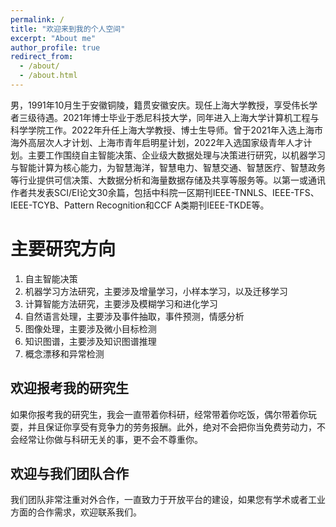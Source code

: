 ```yaml
---
permalink: /
title: "欢迎来到我的个人空间"
excerpt: "About me"
author_profile: true
redirect_from: 
  - /about/
  - /about.html
---
```


男，1991年10月生于安徽铜陵，籍贯安徽安庆。现任上海大学教授，享受伟长学者三级待遇。2021年博士毕业于悉尼科技大学，同年进入上海大学计算机工程与科学学院工作。2022年升任上海大学教授、博士生导师。曾于2021年入选上海市海外高层次人才计划、上海市青年启明星计划，2022年入选国家级青年人才计划。主要工作围绕自主智能决策、企业级大数据处理与决策进行研究，以机器学习与智能计算为核心能力，为智慧海洋，智慧电力、智慧交通、智慧医疗、智慧政务等行业提供可信决策、大数据分析和海量数据存储及共享等服务等。以第一或通讯作者共发表SCI/EI论文30余篇，包括中科院一区期刊IEEE-TNNLS、IEEE-TFS、IEEE-TCYB、Pattern Recognition和CCF A类期刊IEEE-TKDE等。

主要研究方向
======
1. 自主智能决策
2. 机器学习方法研究，主要涉及增量学习，小样本学习，以及迁移学习
3. 计算智能方法研究，主要涉及模糊学习和进化学习
4. 自然语言处理，主要涉及事件抽取，事件预测，情感分析
5. 图像处理，主要涉及微小目标检测
6. 知识图谱，主要涉及知识图谱推理
7. 概念漂移和异常检测

欢迎报考我的研究生
------
如果你报考我的研究生，我会一直带着你科研，经常带着你吃饭，偶尔带着你玩耍，并且保证你享受有竞争力的劳务报酬。此外，绝对不会把你当免费劳动力，不会经常让你做与科研无关的事，更不会不尊重你。

欢迎与我们团队合作
------
我们团队非常注重对外合作，一直致力于开放平台的建设，如果您有学术或者工业方面的合作需求，欢迎联系我们。
